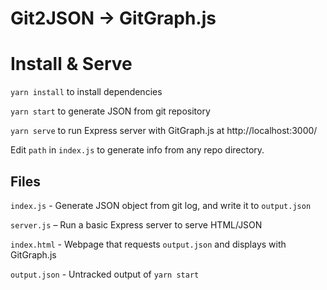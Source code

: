 # Git2JSON -> GitGraph.js

# Install & Serve

`yarn install` to install dependencies

`yarn start` to generate JSON from git repository

`yarn serve` to run Express server with GitGraph.js at http://localhost:3000/

Edit `path` in `index.js` to generate info from any repo directory.

## Files

`index.js` - Generate JSON object from git log, and write it to `output.json`

`server.js` – Run a basic Express server to serve HTML/JSON

`index.html` - Webpage that requests `output.json` and displays with GitGraph.js

`output.json` - Untracked output of `yarn start`